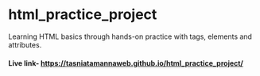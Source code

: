 # html_practice_project
Learning HTML basics through hands-on practice with tags, elements and attributes.
#### Live link- https://tasniatamannaweb.github.io/html_practice_project/
